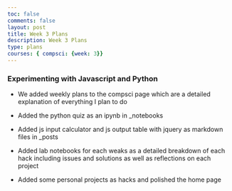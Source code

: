 ```yaml
---
toc: false
comments: false
layout: post
title: Week 3 Plans
description: Week 3 Plans
type: plans
courses: { compsci: {week: 3}}
---
```


### Experimenting with Javascript and Python

- We added weekly plans to the compsci page which are a detailed explanation of everything I plan to do

- Added the python quiz as an ipynb in _notebooks

- Added js input calculator and js output table with jquery as markdown files in _posts

- Added lab notebooks for each weaks as a detailed breakdown of each hack including issues and solutions as well as 
reflections on each project

- Added some personal projects as hacks and polished the home page